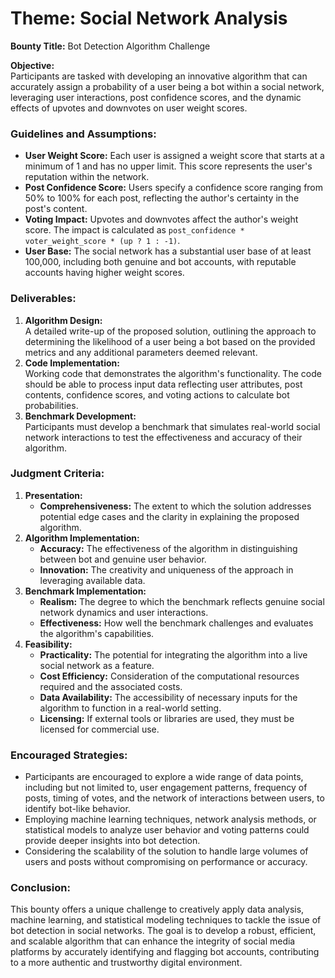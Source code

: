 # Theme: Social Network Analysis

**Bounty Title:** Bot Detection Algorithm Challenge

**Objective:**  
Participants are tasked with developing an innovative algorithm that can accurately assign a probability of a user being a bot within a social network, leveraging user interactions, post confidence scores, and the dynamic effects of upvotes and downvotes on user weight scores.

### Guidelines and Assumptions:

- **User Weight Score:** Each user is assigned a weight score that starts at a minimum of 1 and has no upper limit. This score represents the user's reputation within the network.
- **Post Confidence Score:** Users specify a confidence score ranging from 50% to 100% for each post, reflecting the author's certainty in the post's content.
- **Voting Impact:** Upvotes and downvotes affect the author's weight score. The impact is calculated as `post_confidence * voter_weight_score * (up ? 1 : -1)`.
- **User Base:** The social network has a substantial user base of at least 100,000, including both genuine and bot accounts, with reputable accounts having higher weight scores.

### Deliverables:

1. **Algorithm Design:**  
   A detailed write-up of the proposed solution, outlining the approach to determining the likelihood of a user being a bot based on the provided metrics and any additional parameters deemed relevant.
2. **Code Implementation:**  
   Working code that demonstrates the algorithm's functionality. The code should be able to process input data reflecting user attributes, post contents, confidence scores, and voting actions to calculate bot probabilities.
3. **Benchmark Development:**  
   Participants must develop a benchmark that simulates real-world social network interactions to test the effectiveness and accuracy of their algorithm.

### Judgment Criteria:

1. **Presentation:**  
    - **Comprehensiveness:** The extent to which the solution addresses potential edge cases and the clarity in explaining the proposed algorithm.
2. **Algorithm Implementation:**  
    - **Accuracy:** The effectiveness of the algorithm in distinguishing between bot and genuine user behavior.
    - **Innovation:** The creativity and uniqueness of the approach in leveraging available data.
3. **Benchmark Implementation:**  
    - **Realism:** The degree to which the benchmark reflects genuine social network dynamics and user interactions.
    - **Effectiveness:** How well the benchmark challenges and evaluates the algorithm's capabilities.
4. **Feasibility:**  
    - **Practicality:** The potential for integrating the algorithm into a live social network as a feature.
    - **Cost Efficiency:** Consideration of the computational resources required and the associated costs.
    - **Data Availability:** The accessibility of necessary inputs for the algorithm to function in a real-world setting.
    - **Licensing:** If external tools or libraries are used, they must be licensed for commercial use.

### Encouraged Strategies:

- Participants are encouraged to explore a wide range of data points, including but not limited to, user engagement patterns, frequency of posts, timing of votes, and the network of interactions between users, to identify bot-like behavior.
- Employing machine learning techniques, network analysis methods, or statistical models to analyze user behavior and voting patterns could provide deeper insights into bot detection.
- Considering the scalability of the solution to handle large volumes of users and posts without compromising on performance or accuracy.


### Conclusion:

This bounty offers a unique challenge to creatively apply data analysis, machine learning, and statistical modeling techniques to tackle the issue of bot detection in social networks. The goal is to develop a robust, efficient, and scalable algorithm that can enhance the integrity of social media platforms by accurately identifying and flagging bot accounts, contributing to a more authentic and trustworthy digital environment.
